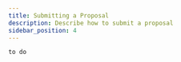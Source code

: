 ```yaml
---
title: Submitting a Proposal
description: Describe how to submit a proposal
sidebar_position: 4
---
```

`to do`
